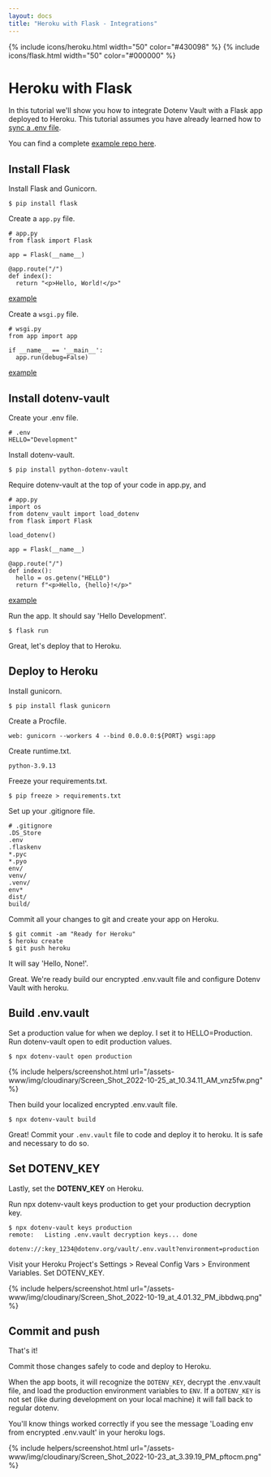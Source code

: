 ```yaml
---
layout: docs
title: "Heroku with Flask - Integrations"
---
```


{% include icons/heroku.html width="50" color="#430098" %}
{% include icons/flask.html width="50" color="#000000" %}

# Heroku with Flask

In this tutorial we'll show you how to integrate Dotenv Vault with a Flask app deployed to Heroku. This tutorial assumes you have already learned how to [sync a .env file](/docs/tutorials/sync).

You can find a complete [example repo here](https://github.com/dotenv-org/integration-example-heroku-flask).

## Install Flask

Install Flask and Gunicorn.

```
$ pip install flask
```

Create a `app.py` file.

```
# app.py
from flask import Flask

app = Flask(__name__)

@app.route("/")
def index():
  return "<p>Hello, World!</p>"
```
[example](https://github.com/dotenv-org/integration-example-heroku-flask/blob/master/app.py)

Create a `wsgi.py` file.

```
# wsgi.py
from app import app

if __name__ == '__main__':
  app.run(debug=False)
```
[example](https://github.com/dotenv-org/integration-example-heroku-flask/blob/master/wsgi.py)

## Install dotenv-vault

Create your .env file.

```
# .env
HELLO="Development"
```

Install dotenv-vault.

```
$ pip install python-dotenv-vault
```

Require dotenv-vault at the top of your code in app.py, and

```
# app.py
import os
from dotenv_vault import load_dotenv
from flask import Flask

load_dotenv()

app = Flask(__name__)

@app.route("/")
def index():
  hello = os.getenv("HELLO")
  return f"<p>Hello, {hello}!</p>"
```
[example](https://github.com/dotenv-org/integration-example-heroku-flask/blob/master/app.py)

Run the app. It should say 'Hello Development'.

```
$ flask run
```

Great, let's deploy that to Heroku.

## Deploy to Heroku

Install gunicorn.

```
$ pip install flask gunicorn
```

Create a Procfile.

```
web: gunicorn --workers 4 --bind 0.0.0.0:${PORT} wsgi:app
```

Create runtime.txt.

```
python-3.9.13
```

Freeze your requirements.txt.

```
$ pip freeze > requirements.txt
```

Set up your .gitignore file.

```
# .gitignore
.DS_Store
.env
.flaskenv
*.pyc
*.pyo
env/
venv/
.venv/
env*
dist/
build/
```

Commit all your changes to git and create your app on Heroku.

```
$ git commit -am "Ready for Heroku"
$ heroku create
$ git push heroku
```

It will say 'Hello, None!'.

Great. We're ready build our encrypted .env.vault file and configure Dotenv Vault with heroku.

## Build .env.vault

Set a production value for when we deploy. I set it to HELLO=Production. Run dotenv-vault open to edit production values.

```
$ npx dotenv-vault open production
```

{% include helpers/screenshot.html url="/assets-www/img/cloudinary/Screen_Shot_2022-10-25_at_10.34.11_AM_vnz5fw.png" %}

Then build your localized encrypted .env.vault file.

```
$ npx dotenv-vault build
```

Great! Commit your `.env.vault` file to code and deploy it to heroku. It is safe and necessary to do so.

## Set DOTENV_KEY

Lastly, set the **DOTENV_KEY** on Heroku.

Run npx dotenv-vault keys production to get your production decryption key.

```
$ npx dotenv-vault keys production
remote:   Listing .env.vault decryption keys... done

dotenv://:key_1234@dotenv.org/vault/.env.vault?environment=production
```

Visit your Heroku Project's Settings > Reveal Config Vars > Environment Variables. Set DOTENV_KEY.

{% include helpers/screenshot.html url="/assets-www/img/cloudinary/Screen_Shot_2022-10-19_at_4.01.32_PM_ibbdwq.png" %}

## Commit and push

That's it!

Commit those changes safely to code and deploy to Heroku.

When the app boots, it will recognize the `DOTENV_KEY`, decrypt the .env.vault file, and load the production environment variables to `ENV`. If a `DOTENV_KEY` is not set (like during development on your local machine) it will fall back to regular dotenv.

You'll know things worked correctly if you see the message 'Loading env from encrypted .env.vault' in your heroku logs.

{% include helpers/screenshot.html url="/assets-www/img/cloudinary/Screen_Shot_2022-10-23_at_3.39.19_PM_pftocm.png" %}
